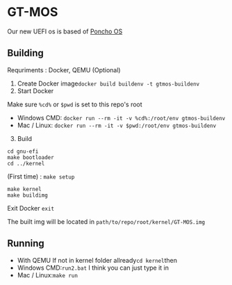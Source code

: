 # GT-MOS
Our new UEFI os is based of [Poncho OS](https://github.com/Absurdponcho/PonchoOS)

##  Building
Requriments : Docker, QEMU (Optional)
1) Create Docker image```docker build buildenv -t gtmos-buildenv```
2) Start Docker

Make sure ```%cd%``` or ```$pwd``` is set to this repo's root

* Windows CMD: ```docker run --rm -it -v %cd%:/root/env gtmos-buildenv```
* Mac / Linux: ```docker run --rm -it -v $pwd:/root/env gtmos-buildenv```
3) Build
```
cd gnu-efi
make bootloader
cd ../kernel
```
(First time) : ```make setup```
```
make kernel
make buildimg
```
Exit Docker ```exit```

The built img will be located in ```path/to/repo/root/kernel/GT-MOS.img```

## Running
* With QEMU
If not in kernel folder allready```cd kernel```then
* Windows CMD:```run2.bat``` I think you can just type it in
* Mac / Linux:```make run```


